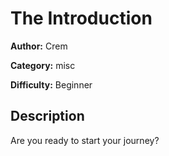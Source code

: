 # The Introduction

**Author:** Crem

**Category:** misc

**Difficulty:** Beginner


## Description

Are you ready to start your journey?



